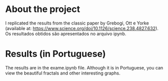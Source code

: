 # About the project
I replicated the results from the classic paper by Grebogi, Ott e Yorke (available at: https://www.science.org/doi/10.1126/science.238.4827.632). Os resultados obtidos são apresentados no arquivo ipynb.

# Results (in Portuguese)
The results are in the exame.ipynb file. Although it is in Portuguese, you can view the beautiful fractals and other interesting graphs.
